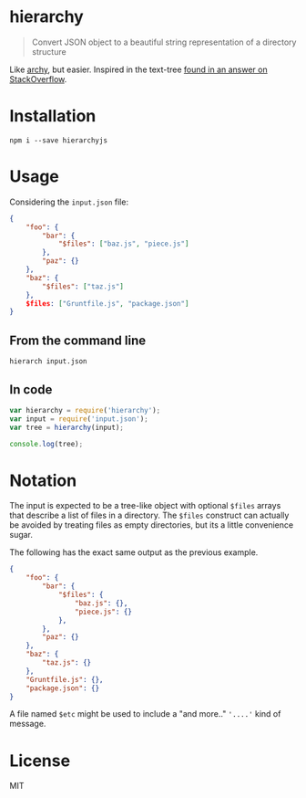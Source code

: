 # hierarchy

> Convert JSON object to a beautiful string representation of a directory structure

Like [archy](https://github.com/substack/node-archy), but easier. Inspired in the text-tree [found in an answer on StackOverflow](http://stackoverflow.com/a/20408498/389745).

# Installation

```shell
npm i --save hierarchyjs
```

# Usage

Considering the `input.json` file:

```json
{
    "foo": {
        "bar": {
            "$files": ["baz.js", "piece.js"]
        },
        "paz": {}
    },
    "baz": {
        "$files": ["taz.js"]
    },
    $files: ["Gruntfile.js", "package.json"]
}
```

## From the command line

```shell
hierarch input.json
```

## In code

```js
var hierarchy = require('hierarchy');
var input = require('input.json');
var tree = hierarchy(input);

console.log(tree);
```

# Notation

The input is expected to be a tree-like object with optional `$files` arrays that describe a list of files in a directory. The `$files` construct can actually be avoided by treating files as empty directories, but its a little convenience sugar.

The following has the exact same output as the previous example.

```json
{
    "foo": {
        "bar": {
            "$files": {
                "baz.js": {},
                "piece.js": {}
            },
        },
        "paz": {}
    },
    "baz": {
        "taz.js": {}
    },
    "Gruntfile.js": {},
    "package.json": {}
}
```

A file named `$etc` might be used to include a "and more.." `'....'` kind of message.

# License

MIT

